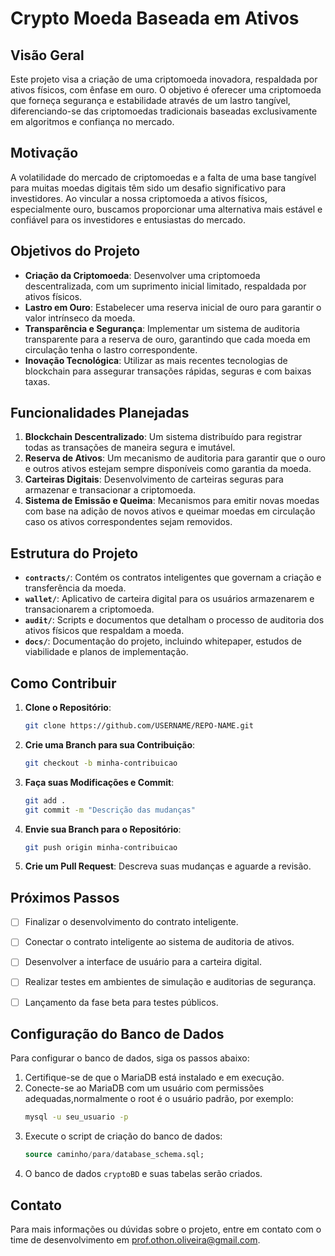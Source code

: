# Crypto Moeda Baseada em Ativos

## Visão Geral

Este projeto visa a criação de uma criptomoeda inovadora, respaldada por ativos físicos, com ênfase em ouro. O objetivo é oferecer uma criptomoeda que forneça segurança e estabilidade através de um lastro tangível, diferenciando-se das criptomoedas tradicionais baseadas exclusivamente em algoritmos e confiança no mercado.

## Motivação

A volatilidade do mercado de criptomoedas e a falta de uma base tangível para muitas moedas digitais têm sido um desafio significativo para investidores. Ao vincular a nossa criptomoeda a ativos físicos, especialmente ouro, buscamos proporcionar uma alternativa mais estável e confiável para os investidores e entusiastas do mercado.

## Objetivos do Projeto

- **Criação da Criptomoeda**: Desenvolver uma criptomoeda descentralizada, com um suprimento inicial limitado, respaldada por ativos físicos.
- **Lastro em Ouro**: Estabelecer uma reserva inicial de ouro para garantir o valor intrínseco da moeda.
- **Transparência e Segurança**: Implementar um sistema de auditoria transparente para a reserva de ouro, garantindo que cada moeda em circulação tenha o lastro correspondente.
- **Inovação Tecnológica**: Utilizar as mais recentes tecnologias de blockchain para assegurar transações rápidas, seguras e com baixas taxas.

## Funcionalidades Planejadas

1. **Blockchain Descentralizado**: Um sistema distribuído para registrar todas as transações de maneira segura e imutável.
2. **Reserva de Ativos**: Um mecanismo de auditoria para garantir que o ouro e outros ativos estejam sempre disponíveis como garantia da moeda.
3. **Carteiras Digitais**: Desenvolvimento de carteiras seguras para armazenar e transacionar a criptomoeda.
4. **Sistema de Emissão e Queima**: Mecanismos para emitir novas moedas com base na adição de novos ativos e queimar moedas em circulação caso os ativos correspondentes sejam removidos.

## Estrutura do Projeto

- **`contracts/`**: Contém os contratos inteligentes que governam a criação e transferência da moeda.
- **`wallet/`**: Aplicativo de carteira digital para os usuários armazenarem e transacionarem a criptomoeda.
- **`audit/`**: Scripts e documentos que detalham o processo de auditoria dos ativos físicos que respaldam a moeda.
- **`docs/`**: Documentação do projeto, incluindo whitepaper, estudos de viabilidade e planos de implementação.

## Como Contribuir

1. **Clone o Repositório**:
    ```bash
    git clone https://github.com/USERNAME/REPO-NAME.git
    ```

2. **Crie uma Branch para sua Contribuição**:
    ```bash
    git checkout -b minha-contribuicao
    ```

3. **Faça suas Modificações e Commit**:
    ```bash
    git add .
    git commit -m "Descrição das mudanças"
    ```

4. **Envie sua Branch para o Repositório**:
    ```bash
    git push origin minha-contribuicao
    ```

5. **Crie um Pull Request**: Descreva suas mudanças e aguarde a revisão.

## Próximos Passos

- [ ] Finalizar o desenvolvimento do contrato inteligente.
- [ ] Conectar o contrato inteligente ao sistema de auditoria de ativos.
- [ ] Desenvolver a interface de usuário para a carteira digital.
- [ ] Realizar testes em ambientes de simulação e auditorias de segurança.
- [ ] Lançamento da fase beta para testes públicos.


## Configuração do Banco de Dados

Para configurar o banco de dados, siga os passos abaixo:

1. Certifique-se de que o MariaDB está instalado e em execução.
2. Conecte-se ao MariaDB com um usuário com permissões adequadas,normalmente o root é o usuário padrão, por exemplo:
    ```bash
    mysql -u seu_usuario -p
    ```
3. Execute o script de criação do banco de dados:
    ```sql
    source caminho/para/database_schema.sql;
    ```
4. O banco de dados `cryptoBD` e suas tabelas serão criados.




## Contato

Para mais informações ou dúvidas sobre o projeto, entre em contato com o time de desenvolvimento em [prof.othon.oliveira@gmail.com](mailto:prof.othon.oliveira@gmail.com).
